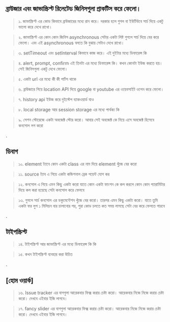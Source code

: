 ## ব্রাউজার এবং জাভাস্ক্রিপ্ট রিলেটেড জিনিসগুলা প্রাকটিস করে ফেলো।

> ১. জাভাস্ক্রিপ্ট এর কোড কিভাবে ব্রাউজারের মধ্যে রান করে। দরকার হলে গুগল বা ইউটিউবে সার্চ দিয়ে একটু ভালো করে দেখে রাখো।

> ২. জাভাস্ক্রিপ্ট এর কোন কোন জিনিস asynchronous সেটার একটা লিষ্ট গুগলে সার্চ দিয়ে বের করে ফেলো। এবং এই asynchronous বলতে কি বুঝায় সেটাও দেখে রাখো।

> ৩. setTimeout এবং setInterval কিভাবে কাজ করে। এই দুইটার মধ্যে ডিফারেন্স কি

> ৪. alert, prompt, confirm এই তিনটা এর মধ্যে ডিফারেন্স কি। কখন কোনটা ইউজ করতে হয়। সেই জিনিসগুলা একটু দেখে ফেলো।

> ৫. একটা url এর মধ্যে কী কী পার্টস থাকে

> ৬. ব্রাউজারে গিয়ে location API দিয়ে google বা youtube এর ওয়েবসাইট ওপেন করে ফেলো।

> ৭. history api ইউজ করে দুইস্টেপ ব্যাকওয়ার্ড যাও

> ৮. local storage আর session storage এর মধ্যে পার্থক্য কি

> ৯. সেশন স্টোরেজে একটা অবজেক্ট স্টোর করো। আবার সেই অবজেক্ট কে নিয়ে এসে অবজেক্ট হিসেবে কনসোল লগ করো

.

## ডিবাগ

> ১০. element ট্যাবে কোন একটা class এর নাম দিয়ে element খুঁজে বের করো

> ১১. source ট্যাব এ গিয়ে একটা কন্ডিশনাল ব্রেক পয়েন্ট যোগ কর

> ১২. কনসোল এ গিয়ে এমন কিছু একটা করো যাতে কোন একটা ফাংশন কে কল করলে কোন কোন প্যারামিটার দিয়ে কল করা হয়েছে সেটা কনসোল করে ফেলবে

> ১৩. গুগলে সার্চ কনসোল এর ডকুমেন্টেশন খুঁজে বের করো। তারপর এমন কিছু একটা করো। যাতে তুমি একটা ফর লুপ ১ মিলিয়ন বার চালানোর পর, পুরা কোড চলতে কত সময় লাগছে সেটা বের করে ফেলতে পারবে

.

## টাইপস্ক্রিপ্ট

> ১৪. টাইপস্ক্রিপ্ট আর জাভাস্ক্রিপ্ট এর মধ্যে ডিফারেন্স কি কি

> ১৫. কখন টাইপস্ক্রিপ্ট ব্যবহার করা উচিত

.

## [হোম ওয়ার্ক]

> ১৬. Issue tracker এর বাগগুলা আরেকবার ফিক্স করার চেষ্টা করো। আরেকবার নিজে নিজে করার চেষ্টা করো। দেখবে এইবার ইজি লাগবে।

> ১৭. fancy slider এর বাগগুলা আরেকবার ফিক্স করার চেষ্টা করো। আরেকবার নিজে নিজে করার চেষ্টা করো। দেখবে এইবার ইজি লাগবে।
